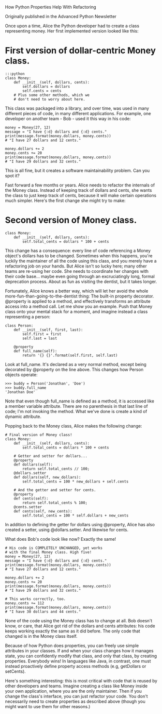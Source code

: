 How Python Properties Help With Refactoring

Originally published in the Advanced Python Newsletter

Once upon a time, Alice the Python developer had to create a class representing money. Her first implemented version looked like this:

# First version of dollar-centric Money class.
	:::python
	class Money:
	    def __init__(self, dollars, cents):
	        self.dollars = dollars
	        self.cents = cents
	    # Plus some other methods, which we
	    # don't need to worry about here.

This class was packaged into a library, and over time, was used in many different pieces of code, in many different applications. For example, one developer on another team - Bob - used it this way in his code:

	money = Money(27, 12)
	message = "I have {:d} dollars and {:d} cents."
	print(message.format(money.dollars, money.cents))
	# "I have 27 dollars and 12 cents."

	money.dollars += 2
	money.cents += 20
	print(message.format(money.dollars, money.cents))
	# "I have 29 dollars and 32 cents."

This is all fine, but it creates a software maintainability problem. Can you spot it?

Fast forward a few months or years. Alice needs to refactor the internals of the Money class. Instead of keeping track of dollars and cents, she wants the class to just keep track of cents, because it will make certain operations much simpler. Here's the first change she might try to make:

# Second version of Money class.
	class Money:
	    def __init__(self, dollars, cents):
	        self.total_cents = dollars * 100 + cents

This change has a consequence: every line of code referencing a Money object's dollars has to be changed. Sometimes when this happens, you're luckily the maintainer of all the code using this class, and you merely have a refactoring job on your hands. But Alice isn't so lucky here; many other teams are re-using her code. She needs to coordinate her changes with their code base... maybe even going through an excruciatingly long, formal deprecation process. About as fun as visiting the dentist, but it takes longer.

Fortunately, Alice knows a better way, which will let her avoid the whole more-fun-than-going-to-the-dentist thing: The built-in property decorator. @property is applied to a method, and effectively transforms an attribute access into a method call. Let me show you an example. Push that Money class onto your mental stack for a moment, and imagine instead a class representing a person:

	class Person:
	    def __init__(self, first, last):
	        self.first = first
	        self.last = last
	
	    @property
	    def full_name(self):
	        return '{} {}'.format(self.first, self.last)

Look at full_name. It's declared as a very normal method, except being decorated by @property on the line above. This changes how Person objects operate:
	
	>>> buddy = Person('Jonathan', 'Doe')
	>>> buddy.full_name
	'Jonathan Doe'

Note that even though full_name is defined as a method, it is accessed like a member variable attribute. There are no parenthesis in that last line of code; I'm not invoking the method. What we've done is create a kind of dynamic attribute.

Popping back to the Money class, Alice makes the following change:

	# Final version of Money class!
	class Money:
	    def __init__(self, dollars, cents):
	        self.total_cents = dollars * 100 + cents
	
	    # Getter and setter for dollars...
	    @property
	    def dollars(self):
	        return self.total_cents // 100;
	    @dollars.setter
	    def dollars(self, new_dollars):
	        self.total_cents = 100 * new_dollars + self.cents
	
	    # And the getter and setter for cents.
	    @property
	    def cents(self):
	        return self.total_cents % 100;
	    @cents.setter
	    def cents(self, new_cents):
	        self.total_cents = 100 * self.dollars + new_cents

In addition to defining the getter for dollars using @property, Alice has also created a setter, using @dollars.setter. And likewise for cents.

What does Bob's code look like now? Exactly the same!

	# His code is COMPLETELY UNCHANGED, yet works
	# with the final Money class. High five!
	money = Money(27, 12)
	message = "I have {:d} dollars and {:d} cents."
	print(message.format(money.dollars, money.cents))
	# "I have 27 dollars and 12 cents."

	money.dollars += 2
	money.cents += 20
	print(message.format(money.dollars, money.cents))
	# "I have 29 dollars and 32 cents."

	# This works correctly, too.
	money.cents += 112
	print(message.format(money.dollars, money.cents))
	# "I have 30 dollars and 44 cents."

None of the code using the Money class has to change at all. Bob doesn't know, or care, that Alice got rid of the dollars and cents attributes: his code keeps working exactly the same as it did before. The only code that changed is in the Money class itself.

Because of how Python does properties, you can freely use simple attributes in your classes. If and when your class changes how it manages state, you can confidently modify that class, and only that class, by creating properties. Everybody wins! In languages like Java, in contrast, one must instead proactively define property access methods (e.g, getDollars or setCents).

Here's something interesting: this is most critical with code that is reused by other developers and teams. Imagine creating a class like Money inside your own application, where you are the only maintainer. Then if you change the class's interface, you can just refactor your code. You don't necessarily need to create properties as described above (though you might want to use them for other reasons.)